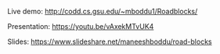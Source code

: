 Live demo: http://codd.cs.gsu.edu/~mboddu1/Roadblocks/

Presentation: https://youtu.be/vAxekMTvUK4

Slides: https://www.slideshare.net/maneeshboddu/road-blocks
